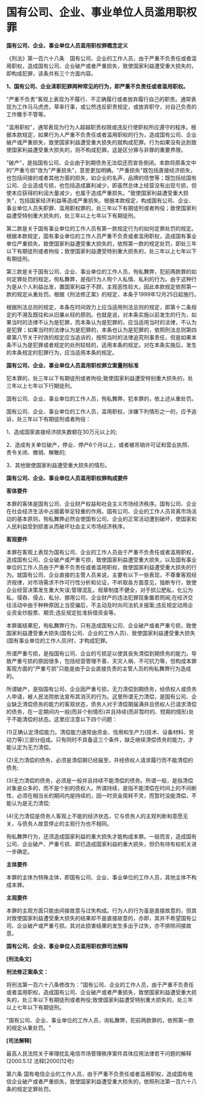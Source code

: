 #  国有公司、企业、事业单位人员滥用职权罪

 

**国有公司、企业、事业单位人员滥用职权罪概念定义**

《刑法》第一百六十八条　国有公司、企业的工作人员，由于严重不负责任或者滥用职权，造成国有公司、企业破产或者严重损失，致使国家利益遭受重大损失的，即构成犯罪，该条共有三个方面内容。

**1、国有公司、企业渎职犯罪两种常见的行为，即严重不负责任或者滥用职权。**

"严重不负责"客观上表现为不履行、不正确履行或者放弃履行自己的职责。通常表现为工作马马虎虎，草率行事，或公然违反职责规定，或放弃职守，对自己负责的工作撒手不管等。

"滥用职权"，通常表现为行为人超越职责权限或违反行使职权所应遵守的程序。根据本款规定，如果行为人严重不负责任或者滥用职权的行为，造成国有公司、企业破产或严重损失，致使国家利益遭受重大损失的就构成犯罪。行为如果没有达到致使国家利益遭受重大损失的，则不构成犯罪。这是区分罪与非罪的重要界限。

"破产"，是指国有公司、企业由于到期债务无法偿还而宣告倒闭。本款将原条文中的"严重亏损"改为"严重损失"，意思更加明确。"严重损失"既包括直接经济损失，也包括间接的或者其他方面的损失，如企业的名声，品牌的信誉等；既包括给国有公司、企业造成亏损，也包括造成赢利减少，即虽然总体上经营没有出现亏损，但使本应获得的利润大量减少，也属于造成严重损失。"致使国家利益遭受重大损失"，包括国家经济利益等造成严重损失。根据本款规定，构成国有公司、企业、事业单位人员失职罪、滥用职权罪的，处三年以下有期徒刑或者拘役；致使国家利益遭受特别重大损失的，处三年以上七年以下有期徒刑。

第二款是关于国有事业单位的工作人员有第一款规定行为的如何定罪处罚的规定。根据本款规定，国有事业单位的工作人员严重不负责或者滥用职权，造成国有事业单位严重损失，致使国家利益遭受重大损失的，依照第一款的规定处罚，即处三年以下有期徒刑或者拘役；致使国家利益遭受特别重大损失的，处三年以上七年以下有期徒刑。　　

第三款是关于国有公司、企业、事业单位的工作人员，徇私舞弊，犯前两款罪的如何定罪处罚的规定。徇私舞弊，是指行为人徇个人私情、私利的行为。由于这种行为是从个人利益出发，置国家利益于不顾，主观恶性较大，因此本款规定依照第一款的规定从重处罚。根据《刑法修正案》的规定，本条于1999年12月25日起施行。　　

根据刑法总则的规定，本条在时间效力上应当适用刑法总则的规定，即第十二条规定的不溯及既往和从旧兼从轻的原则。也就是说，对本条实施以前发生的行为，如果当时的法律不认为是犯罪，而本条认为是犯罪的，应当适用当时的法律，不认为是犯罪；如果当时的法律认为是犯罪的，本条也认为是犯罪的，依照刑法总则第四章第八节关于时效的规定应当追诉的，按照当时的法律追究刑事责任，但是如果本条不认为是犯罪或者规定的处刑较轻的，适用本条的规定。对在本条实施后，发生的本条规定的犯罪行为，应当适用本条的规定。

**国有公司、企业、事业单位人员滥用职权罪立案量刑标准**

犯本罪的，处三年以下有期徒刑或者拘役;致使国家利益遭受特别重大损失的，处三年以上七年以下行期徒刑。

国有公司、企业、事业单位的工作人员，徇私舞弊，犯本罪的，依上述从重处罚。

国有公司、企业、事业单位的工作人员，滥用职权，涉嫌下列情形之一的，应予追诉，处三年以下有期徒刑或者拘役：

1、造成国家直接经济损失数额在30万元以上的; 

2、造成有关单位破产，停业、停产6个月以上，或者被吊销许可证和营业执照、责令关闭、撤销、解散的; 

3、其他致使国家利益遭受重大损失的情形。

 

**国有公司、企业、事业单位人员滥用职权罪构成要件**

**客体要件** 

本罪的客体是国有公司、企业财产权益和社会主义市场经济秩序。国有公司、企业在社会经济生活中占据着举足轻重的作用。国有公司、企业的工作人员背离市场活动的基本原则，徇私舞弊必然会使国有公司、企业的正常活动遭到破坏，使国家和人民利益受到损害从而破坏社会主义市场经济秩序。

**客观要件** 

本罪在客观上表现为国有公司、企业的工作人员由于严重不负责任或者滥用职权，造成国有公司、企业破产或严重亏损，致使国家利益遭受重大损失，以及国有事业单位的工作人员由于严重不负责任或者滥用职权，致使国家利益遭受重大损失的行为。就国有公司、企业直接的主管人员来说，主要有以下一些表现，不尊重客观经济规律，对市场需求不作可行性分析和论证，不听取各方面意见，独断专行，致使企业经营决策发生重大失误;管理混乱，规章制度不健全，对于损公肥私，化公为私，侵吞、侵占、私分、挪用公司、企业财产的违法犯罪现象置若罔闻;在经济交往活动中由于种种原因上当受骗后，不主动及时向司法机关报案;违反规定动用企业资金炒股票、期货;违反规定批准拆借资金等。

本罪属结果犯，徇私舞弊行为，只有造成国有公司、企业破产或者严重亏损，致使国家利益遭受重大损失(国有公司、企业的工作人员)、致使国家利益遭受重大损失(国有事业单位的工作人员)时，才构成犯罪。

所谓严重亏损，是指国有公司、企业的亏损足以使其丧失清偿到期债务的能力。导致严重亏损的原因很多，包括经营管理不善、天灾人祸、不可抗力等，但构成本罪客观方面的"严重亏损"只能是由于企业直接负责的主管人员的徇私舞弊行为造成的。

所谓破产，是指国有公司、企业因严重亏损，无力清偿到期债务，经债权人或债务人申请，被人民法院依法宣布其消灭的行为。这里所谓无力清偿，是国有公司、企业缺乏清偿债务的能力的客观状态，债务人对于清偿期届满并且债权人已请求清偿的债务，在一定期间内一般(而非个别情形)并且持续(而非暂时的、短期的情形)处于不能清偿的状态。这里应注意以下四个问题：

(1)正确认定清偿能力。清偿能力通常由资金、信用和生产力(技术、设备材料、劳动力等)三部分组成。只有同时不具备这三个条件，缺乏继续清偿债务的能力，才能认定为无力清偿。 

(2)无力清偿的债务，必须是清偿期已经届至，并经债权人请求履行而不能清偿的债务; 

(3)无力清偿的债务，必须是一般并且持续不能清偿的债务。所谓一般，是指清偿对象是众多的，而不是个别的债权人。所谓持续，是指不能清偿在时间上的不间断性，必须在相当长的期间内是持续的，因一时资金周转不灵，而暂时没能清偿，不能认为是无力清偿; 

(4)无力清偿是债务人客观上不能的经济状态，它与债务人的主观判断和意愿无关，与债务人故意停止的主观行为也不相同。

徇私舞弊行为，还须造成国家利益的重大损失才能构成本罪。一般而言，造成国有公司、企业破产、严重亏损、即已造成国家利益的重大损失，但仍有待有权机关进一步确定。

**主体要件** 

本罪的主体为特殊主体，即国有公司、企业、事业单位的工作人员，其他主体不构成本罪。

**主观要件** 

本罪的主观方面只能由间接故意与过失构成。行为人的行为虽是直接故意的，但其对致使国家利益遭受重大损失的结果却不是直接故意的，亦即，其并不希望国有公司、企业破产或严重亏损。其对此损害结果的发生多出于过失，亦不排除间接故意。

**国有公司、企业、事业单位人员滥用职权罪司法解释**

**\[刑法条文\]** 

**刑法修正案条文：** 

将刑法第一百六十八条修改为："国有公司、企业的工作人员，由于严重不负责任或者滥用职权，造成国有公司、企业破产或者严重损失，致使国家利益遭受重大损失的，处三年以下有期徒刑或者拘役;致使国家利益遭受特别重大损失的，处三年以上七年以下有期徒刑。

"国有公司、企业、事业单位的工作人员，询私舞弊，犯前两款罪的，依照第一款的规定从重处罚。"

**\[司法解释\]** 

最高人民法院关于审理扰乱电信市场管理秩序案件具体应用法律若干问题的解释(2000.5.12
法释\[2000\]12号)

第六条
国有电信企业的工作人员，由于严重不负责任或者滥用职权，造成国有电信企业破产或者严重损失，致使国家利益遭受重大损失的，依照刑法第一百六十八条的规定定罪处罚。
